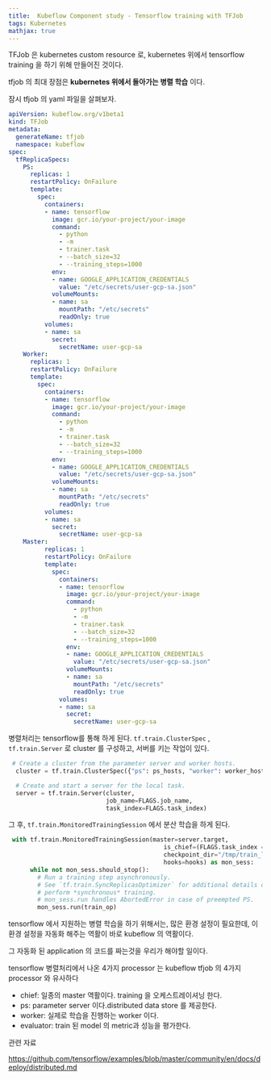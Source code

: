 ```yaml
---
title:  Kubeflow Component study - Tensorflow training with TFJob
tags: Kubernetes
mathjax: true
---
```



TFJob 은 kubernetes custom resource 로, kubernetes 위에서 tensorflow training 을 하기 위해 만들어진 것이다.

tfjob 의 최대 장점은 **kubernetes 위에서 돌아가는 병렬 학습** 이다.



잠시 tfjob 의 yaml 파일을 살펴보자.

```yaml
apiVersion: kubeflow.org/v1beta1
kind: TFJob
metadata:
  generateName: tfjob
  namespace: kubeflow
spec:
  tfReplicaSpecs:
    PS:
      replicas: 1
      restartPolicy: OnFailure
      template:
        spec:
          containers:
          - name: tensorflow
            image: gcr.io/your-project/your-image
            command:
              - python
              - -m
              - trainer.task
              - --batch_size=32
              - --training_steps=1000
            env:
            - name: GOOGLE_APPLICATION_CREDENTIALS
              value: "/etc/secrets/user-gcp-sa.json"
            volumeMounts:
            - name: sa
              mountPath: "/etc/secrets"
              readOnly: true
          volumes:
          - name: sa
            secret:
              secretName: user-gcp-sa
    Worker:
      replicas: 1
      restartPolicy: OnFailure
      template:
        spec:
          containers:
          - name: tensorflow
            image: gcr.io/your-project/your-image
            command:
              - python
              - -m
              - trainer.task
              - --batch_size=32
              - --training_steps=1000
            env:
            - name: GOOGLE_APPLICATION_CREDENTIALS
              value: "/etc/secrets/user-gcp-sa.json"
            volumeMounts:
            - name: sa
              mountPath: "/etc/secrets"
              readOnly: true
          volumes:
          - name: sa
            secret:
              secretName: user-gcp-sa
    Master:
          replicas: 1
          restartPolicy: OnFailure
          template:
            spec:
              containers:
              - name: tensorflow
                image: gcr.io/your-project/your-image
                command:
                  - python
                  - -m
                  - trainer.task
                  - --batch_size=32
                  - --training_steps=1000
                env:
                - name: GOOGLE_APPLICATION_CREDENTIALS
                  value: "/etc/secrets/user-gcp-sa.json"
                volumeMounts:
                - name: sa
                  mountPath: "/etc/secrets"
                  readOnly: true
              volumes:
              - name: sa
                secret:
                  secretName: user-gcp-sa
```

병렬처리는 tensorflow를 통해 하게 된다. `tf.train.ClusterSpec` , `tf.train.Server` 로 cluster 를 구성하고, 서버를 키는 작업이 있다.

```python
 # Create a cluster from the parameter server and worker hosts.
  cluster = tf.train.ClusterSpec({"ps": ps_hosts, "worker": worker_hosts})

  # Create and start a server for the local task.
  server = tf.train.Server(cluster,
                           job_name=FLAGS.job_name,
                           task_index=FLAGS.task_index)
```

그 후, `tf.train.MonitoredTrainingSession` 에서 분산 학습을 하게 된다.

```python
 with tf.train.MonitoredTrainingSession(master=server.target,
                                           is_chief=(FLAGS.task_index == 0),
                                           checkpoint_dir="/tmp/train_logs",
                                           hooks=hooks) as mon_sess:
      while not mon_sess.should_stop():
        # Run a training step asynchronously.
        # See `tf.train.SyncReplicasOptimizer` for additional details on how to
        # perform *synchronous* training.
        # mon_sess.run handles AbortedError in case of preempted PS.
        mon_sess.run(train_op)
```

tensorflow 에서 지원하는 병렬 학습을 하기 위해서는, 많은 환경 설정이 필요한데, 이 환경 설정을 자동화 해주는 역활이 바로 kubeflow 의 역활이다.

그 자동화 된 application 의 코드를 짜는것을 우리가 해야할 일이다.

tensorflow 병렬처리에서 나온 4가지 processor 는 kubeflow tfjob 의 4가지 processor 와 유사하다

- chief: 일종의 master 역활이다. training 을 오케스트레이셔닝 한다.
- ps: parameter server 이다.distributed data store 를 제공한다.
- worker: 실제로 학습을 진행하는 worker 이다.
- evaluator: train 된 model 의 metric과 성능을 평가한다.



관련 자료

<https://github.com/tensorflow/examples/blob/master/community/en/docs/deploy/distributed.md>

